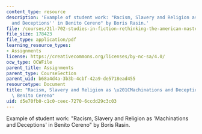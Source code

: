 ```yaml
---
content_type: resource
description: 'Example of student work: "Racism, Slavery and Religion as ''Machinations
  and Deceptions'' in Benito Cereno" by Boris Rasin.'
file: /courses/21l-702-studies-in-fiction-rethinking-the-american-masterpiece-fall-2007/d5e70fb0c1c0ceec72706ccdd29c3c03_rasin_essay2.pdf
file_size: 178423
file_type: application/pdf
learning_resource_types:
- Assignments
license: https://creativecommons.org/licenses/by-nc-sa/4.0/
ocw_type: OCWFile
parent_title: Assignments
parent_type: CourseSection
parent_uid: b68a4d4a-3b3b-4cbf-42a9-de5718ead455
resourcetype: Document
title: "Racism, Slavery and Religion as \u201CMachinations and Deceptions\u201D in\
  \ Benito Cereno"
uid: d5e70fb0-c1c0-ceec-7270-6ccdd29c3c03
---
```

Example of student work: "Racism, Slavery and Religion as 'Machinations and Deceptions' in Benito Cereno" by Boris Rasin.